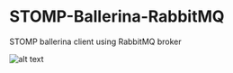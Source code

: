 # STOMP-Ballerina-RabbitMQ
STOMP ballerina client using RabbitMQ broker

![alt text](https://cdn-images-1.medium.com/max/800/1*6-dgobKL8tTQCXBsBPadqw.png)
